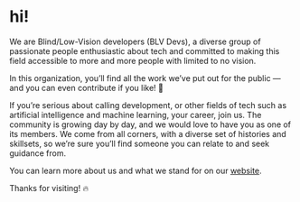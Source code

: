 # hi!

We are Blind/Low-Vision developers (BLV Devs), a diverse group of passionate people enthusiastic about tech and committed to making this field accessible to more and more people with limited to no vision.

In this organization, you’ll find all the work we’ve put out for the public — and you can even contribute if you like! 🚀

If you’re serious about calling development, or other fields of tech such as artificial intelligence and machine learning, your career, join us. The community is growing day by day, and we would love to have you as one of its members. We come from all corners, with a diverse set of histories and skillsets, so we’re sure you’ll find someone you can relate to and seek guidance from.

You can learn more about us and what we stand for on our [website](https://blvdevelopers.org).

Thanks for visiting! 🔥
